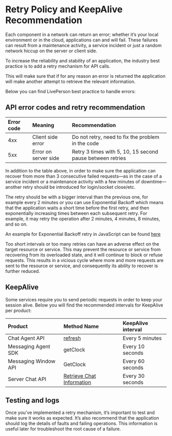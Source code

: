 # **Retry Policy and KeepAlive Recommendation** #

Each component in a network can return an error; whether it’s your local environment or in the cloud, applications can and will fail. These failures can result from a maintenance activity, a service incident or just a random network hiccup on the server or client side.

To increase the reliability and stability of an application, the industry best practice is to add a retry mechanism for API calls.

This will make sure that if for any reason an error is returned the application will make another attempt to retrieve the relevant information.

Below you can find LivePerson best practice to handle errors:

## API error codes and retry recommendation ##

| Error code   |      Meaning      |  Recommendation |
|:----------|:-------------|:------|
| 4xx | Client side error | Do not retry, need to fix the problem in the code |
| 5xx |    Error on server side   |   Retry 3 times with 5, 10, 15 second pause between retries |


In addition to the table above, in order to make sure the application can recover from more than 3 consecutive failed requests—as in the case of a service incident or a maintenance activity with a few minutes of downtime—another retry should be introduced for login/socket close/etc.

The retry should be with a bigger interval than the previous one, for example every 2 minutes or you can use Exponential Backoff which means that the application waits a short time before the first retry, and then exponentially increasing times between each subsequent retry. For example, it may retry the operation after 2 minutes, 4 minutes, 8 minutes, and so on.

An example for Exponential Backoff retry in JavaScript can be found [here](https://jsfiddle.net/orenkatz/xqhxy8x4/)

Too short intervals or too many retries can have an adverse effect on the target resource or service. This may prevent the resource or service from recovering from its overloaded state, and it will continue to block or refuse requests. This results in a vicious cycle where more and more requests are sent to the resource or service, and consequently its ability to recover is further reduced.

## KeepAlive ##

Some services require you to send periodic requests in order to keep your session alive.
Below you will find the recommended intervals for KeepAlive per product:


| Product   |      Method Name      |  KeepAlive interval |
|:----------|:-------------|:------|
| Chat Agent API | [refresh](https://developers.liveperson.com/agent-refresh.html) | Every 5 minutes |
| Messaging Agent SDK |   getClock   | Every 10 seconds |
|  Messaging Window API |    GetClock  | Every 60 seconds  |
| Server Chat API |   [Retrieve Chat Information](https://developers.liveperson.com/consumer-experience-server-chat-retrieve-chat-information.html)   |  Every 30 seconds |

## Testing and logs ##

Once you’ve implemented a retry mechanism, it’s important to test and make sure it works as expected.
It’s also recommend that the application should log the details of faults and failing operations. This information is useful later for troubleshoot the root cause of a failure.